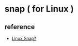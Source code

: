 # snap ( for Linux )

## reference 

- [Linux Snap?](https://ko.linux-console.net/?p=701#gsc.tab=0)  

